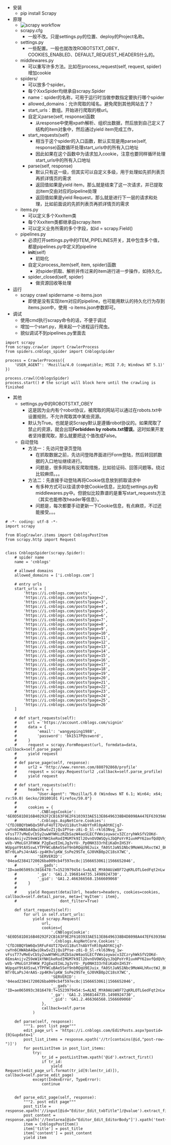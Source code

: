 * 安装
    * pip install Scrapy
* 原理
    * ![scrapy workflow](https://img2018.cnblogs.com/blog/106125/201908/106125-20190824194557567-1508939196.png)
    * scrapy.cfg
        * 一般不改。只是settings.py的位置、deploy的Project名称。
    * settings.py
        * 一些配置。一般也就改改ROBOTSTXT_OBEY、COOKIES_ENABLED、DEFAULT_REQUEST_HEADERS什么的。
    * middlewares.py
        * 可以重写许多方法。比如在process_request(self, request, spider)增加cookie
    * spiders/
        * 可以放多个spider。
        * 每个XxxSpider均继承自scrapy.Spider
        * name：spider的名称，可用于运行时当做参数指定要执行哪个spider
        * allowed_domains：允许爬取的域名。避免爬到其他网站去了？
        * start_urls：数组。开始进行爬取的根url。
        * 自定义parse(self, response)函数
            * 从response中使用xpath解析、组织出数据，然后放到自己定义了结构的item对象中，然后通过yield item完成工作，
        * start_requests(self)
            * 相当于这个spider的入口函数，默认实现是用parse(self, response)函数循环处理start_urls中的所有入口地址
            * 因此如果在这个函数中为请求加入cookie，注意也要同样循环处理start_urls中的所有入口地址
        * parse(self, response)
            * 默认只有这一级，但其实可以自定义多级，用于处理如先抓列表页再抓详情页的需求
            * 返回值如果是yield item，那么就是结束了这一次请求，并已提取出item交由对应的pipeline处理
            * 返回值如果是yield Request，那么就是进行下一层的请求和处理，比如前面说的先抓列表页再抓详情页的需求
    * items.py
        * 可以定义多个XxxItem类
        * 每个XxxItem类都继承自scrapy.Item
        * 可以定义业务所需的多个字段，如id = scrapy.Field()
    * pipelines.py
        * 必须打开settings.py中的ITEM_PIPELINES开关，其中包含多个值，都是pipelines.py中定义的pipeline
        * __init__(self)
            * 初始化
        * 自定义process_item(self, item, spider)函数
            * 对spider抓取、解析并传过来的item进行进一步操作，如持久化。
        * spider_closed(self, spider)
            * 做资源回收等处理
* 运行
    * scrapy crawl spidername -o items.json
        * 即使是没有实现item对应的pipeline，也可能用默认的持久化行为存到items.json中，使用 -o items.json参数即可。
* 调试
    * 使用cmd执行scrapy命令的话，不便于调试
    * 增加一个start.py，用来起一个进程运行爬虫。
    * 貌似调试不到pipelines.py里面去

```
import scrapy
from scrapy.crawler import CrawlerProcess
from spiders.cnblogs_spider import CnblogsSpider

process = CrawlerProcess({
    'USER_AGENT': 'Mozilla/4.0 (compatible; MSIE 7.0; Windows NT 5.1)'
})

process.crawl(CnblogsSpider)
process.start() # the script will block here until the crawling is finished
```

* 其他
    * settings.py中的ROBOTSTXT_OBEY
        * 这是因为业内有个robot协议，被爬取的网站可以通过在robots.txt中设置规则，不允许爬取其中某些资源。
        * 默认为True。也就是说Scrapy默认是遵循robot协议的。如果爬取了禁止的资源，就会出现**Forbidden by robots.txt错误**。这时如果开发者坚持要爬取，那么就要把这个值改成False。
    * 自动登陆
        * 方法一：先访问登录页登陆
            * 在抓取数据之前，先访问登陆界面进行Form登陆，然后转回抓数据的入口地址继续进行。
            * 问题是，很多网站有反爬取措施，比如验证码、回答问题等。绕过比较麻烦。。。
        * 方法二：先直接手动登陆再将Cookie信息放到抓取请求中
            * 有多种方式可以往请求中放Cookie信息，比如在settings.py和middlewares.py中。但貌似比较靠谱的是重写start_requests方法（其实也能修改header等信息）。
            * 问题是，每次都要手动更新一下Cookie信息，有点麻烦，不过还能接受。。。

```
# -*- coding: utf-8 -*-
import scrapy

from BlogCrawler.items import CnblogsPostItem
from scrapy.http import Request


class CnblogsSpider(scrapy.Spider):
    # spider name
    name = 'cnblogs'

    # allowed domains
    allowed_domains = ['i.cnblogs.com']

    # entry urls
    start_urls = [
        'https://i.cnblogs.com/posts',
        'https://i.cnblogs.com/posts?page=2',
        'https://i.cnblogs.com/posts?page=3',
        'https://i.cnblogs.com/posts?page=4',
        'https://i.cnblogs.com/posts?page=5',
        'https://i.cnblogs.com/posts?page=6',
        'https://i.cnblogs.com/posts?page=7',
        'https://i.cnblogs.com/posts?page=8',
        'https://i.cnblogs.com/posts?page=9',
        'https://i.cnblogs.com/posts?page=10',
        'https://i.cnblogs.com/posts?page=11',
        'https://i.cnblogs.com/posts?page=12',
        'https://i.cnblogs.com/posts?page=13',
        'https://i.cnblogs.com/posts?page=14',
        'https://i.cnblogs.com/posts?page=15',
        'https://i.cnblogs.com/posts?page=16',
        'https://i.cnblogs.com/posts?page=17',
        'https://i.cnblogs.com/posts?page=18',
        'https://i.cnblogs.com/posts?page=19',
        'https://i.cnblogs.com/posts?page=20',
        'https://i.cnblogs.com/posts?page=21',
        'https://i.cnblogs.com/posts?page=22',
        'https://i.cnblogs.com/posts?page=23',
        'https://i.cnblogs.com/posts?page=24',
        'https://i.cnblogs.com/posts?page=25',
        'https://i.cnblogs.com/posts?page=26'
    ]

    # def start_requests(self):
    #     url = 'https://account.cnblogs.com/signin'
    #     data = {
    #         'email': 'wangyeping1988',
    #         'password': 'bk1517P@ssword',
    #     }
    #     request = scrapy.FormRequest(url, formdata=data, callback=self.parse_page)
    #     yield request
    #
    # def parse_page(self, response):
    #     url2 = 'http://www.renren.com/880792860/profile'
    #     request = scrapy.Request(url2 ,callback=self.parse_profile)
    #     yield request

    # def start_requests(self):
    #     headers = {
    #         "User-Agent": "Mozilla/5.0 (Windows NT 6.1; Win64; x64; rv:59.0) Gecko/20100101 Firefox/59.0"}
    #
    #     cookies = {
    #         '.CNBlogsCookie': '6E0D581D816B40292F2CB163F9E2F6103933AE513E86496338B4D8098A447EF63939A0742F7BE1D09364AC1F46272E1B53175A0051B2F2E21476A6051F5FDD91E83A0AED5B2DA4AE02AD96225882AAA12602975F5AB90A169A851961F9B37D620F8C4D34',
    #         '.Cnblogs.AspNetCore.Cookies': 'CfDJ8BQYbW6Qx5RFuF4UTI7QvU118ut7nAbYfnRl0pAOtKCjq7-cwYn6CHWAbA4QwiOkwSvZ1jQu1PYse-z8i-D_Sl-rkl63Nvg_1w-vFssT77vMeEvCbSy2uwWYWHizRZbSazW4aoSLECfVWxioywacv3ZCzryhWkSfV2OKd-6EmsAnijvZ59eW1kYNH1keRodIMGM7k9Il2OvnOVOWSQysJbQPoYrR1uvHPY62avfQdQVhjHt7JhXhz5euovH6kVgZqFeIjUTCyqR6jc1LfS488Kr7-wVb-VMoLGYJFHKW_P2gEwzEImLJg3vYU-_Pp0NH333rhEiKaDnIHS3Y-WUpgaY9tAXSswLYTPFWCuBAe5SeY9nbRQqU9EJuix_fA0StJaNS1Nbc9MoW4LhRxctWJ_8HmnKhjuKW40d4bewALIJpJYot2X8FsS-NTr0LaPsJ4rAAS-zp4K9vlpKW_SsPe29STe_GJ0VKB0p2C18sX7WC',
    #         'SERVERID': '04ead23841720026ba009cb4f597ec8c|1566653061|1566652046',
    #         '__gads': 'ID=ae065093c3816478:T=1523979454:S=ALNI_MYA9AUiW8F72qKRLOTLGedFqt2nLw',
    #         '_ga': 'GA1.2.1968144735.1498924730',
    #         '_gid': 'GA1.2.466366568.1566609068'
    #     }
    #
    #     yield Request(detailUrl, headers=headers, cookies=cookies, callback=self.detail_parse, meta={'myItem': item},
    #                   dont_filter=True)

    def start_requests(self):
        for url in self.start_urls:
            yield scrapy.Request(
                url,
                cookies={
                    '.CNBlogsCookie': '6E0D581D816B40292F2CB163F9E2F6103933AE513E86496338B4D8098A447EF63939A0742F7BE1D09364AC1F46272E1B53175A0051B2F2E21476A6051F5FDD91E83A0AED5B2DA4AE02AD96225882AAA12602975F5AB90A169A851961F9B37D620F8C4D34',
                    '.Cnblogs.AspNetCore.Cookies': 'CfDJ8BQYbW6Qx5RFuF4UTI7QvU118ut7nAbYfnRl0pAOtKCjq7-cwYn6CHWAbA4QwiOkwSvZ1jQu1PYse-z8i-D_Sl-rkl63Nvg_1w-vFssT77vMeEvCbSy2uwWYWHizRZbSazW4aoSLECfVWxioywacv3ZCzryhWkSfV2OKd-6EmsAnijvZ59eW1kYNH1keRodIMGM7k9Il2OvnOVOWSQysJbQPoYrR1uvHPY62avfQdQVhjHt7JhXhz5euovH6kVgZqFeIjUTCyqR6jc1LfS488Kr7-wVb-VMoLGYJFHKW_P2gEwzEImLJg3vYU-_Pp0NH333rhEiKaDnIHS3Y-WUpgaY9tAXSswLYTPFWCuBAe5SeY9nbRQqU9EJuix_fA0StJaNS1Nbc9MoW4LhRxctWJ_8HmnKhjuKW40d4bewALIJpJYot2X8FsS-NTr0LaPsJ4rAAS-zp4K9vlpKW_SsPe29STe_GJ0VKB0p2C18sX7WC',
                    'SERVERID': '04ead23841720026ba009cb4f597ec8c|1566653061|1566652046',
                    '__gads': 'ID=ae065093c3816478:T=1523979454:S=ALNI_MYA9AUiW8F72qKRLOTLGedFqt2nLw',
                    '_ga': 'GA1.2.1968144735.1498924730',
                    '_gid': 'GA1.2.466366568.1566609068'
                },
                callback=self.parse
            )

    def parse(self, response):
        """1. post list page"""
        edit_page_url = 'https://i.cnblogs.com/EditPosts.aspx?postid={0}&update=1'
        post_list_items = response.xpath('//tr[contains(@id,"post-row-")]')
        for postListItem in post_list_items:
            try:
                tr_id = postListItem.xpath('@id').extract_first()
                if tr_id:
                    yield Request(edit_page_url.format(tr_id[9:len(tr_id)]), callback=self.parse_edit_page)
            except(IndexError, TypeError):
                continue


    def parse_edit_page(self, response):
        """2. post edit page"""
        post_title = response.xpath('//input[@id="Editor_Edit_txbTitle"]/@value').extract_first()
        post_content = response.xpath('//textarea[@id="Editor_Edit_EditorBody"]').xpath('text()').extract_first()
        item = CnblogsPostItem()
        item['title'] = post_title
        item['content'] = post_content
        yield item

```